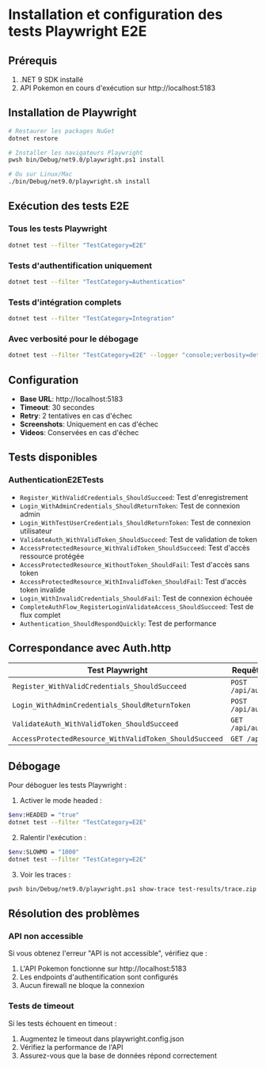 # Installation et configuration des tests Playwright E2E

## Prérequis

1. .NET 9 SDK installé
2. API Pokemon en cours d'exécution sur http://localhost:5183

## Installation de Playwright

```bash
# Restaurer les packages NuGet
dotnet restore

# Installer les navigateurs Playwright
pwsh bin/Debug/net9.0/playwright.ps1 install

# Ou sur Linux/Mac
./bin/Debug/net9.0/playwright.sh install
```

## Exécution des tests E2E

### Tous les tests Playwright
```bash
dotnet test --filter "TestCategory=E2E"
```

### Tests d'authentification uniquement
```bash
dotnet test --filter "TestCategory=Authentication"
```

### Tests d'intégration complets
```bash
dotnet test --filter "TestCategory=Integration"
```

### Avec verbosité pour le débogage
```bash
dotnet test --filter "TestCategory=E2E" --logger "console;verbosity=detailed"
```

## Configuration

- **Base URL**: http://localhost:5183
- **Timeout**: 30 secondes
- **Retry**: 2 tentatives en cas d'échec
- **Screenshots**: Uniquement en cas d'échec
- **Videos**: Conservées en cas d'échec

## Tests disponibles

### AuthenticationE2ETests
- `Register_WithValidCredentials_ShouldSucceed`: Test d'enregistrement
- `Login_WithAdminCredentials_ShouldReturnToken`: Test de connexion admin
- `Login_WithTestUserCredentials_ShouldReturnToken`: Test de connexion utilisateur
- `ValidateAuth_WithValidToken_ShouldSucceed`: Test de validation de token
- `AccessProtectedResource_WithValidToken_ShouldSucceed`: Test d'accès ressource protégée
- `AccessProtectedResource_WithoutToken_ShouldFail`: Test d'accès sans token
- `AccessProtectedResource_WithInvalidToken_ShouldFail`: Test d'accès token invalide
- `Login_WithInvalidCredentials_ShouldFail`: Test de connexion échouée
- `CompleteAuthFlow_RegisterLoginValidateAccess_ShouldSucceed`: Test de flux complet
- `Authentication_ShouldRespondQuickly`: Test de performance

## Correspondance avec Auth.http

| Test Playwright | Requête Auth.http |
|-----------------|-------------------|
| `Register_WithValidCredentials_ShouldSucceed` | `POST /api/auth/register` |
| `Login_WithAdminCredentials_ShouldReturnToken` | `POST /api/auth/login` |
| `ValidateAuth_WithValidToken_ShouldSucceed` | `GET /api/auth/validate` |
| `AccessProtectedResource_WithValidToken_ShouldSucceed` | `GET /api/Trainer` |

## Débogage

Pour déboguer les tests Playwright :

1. Activer le mode headed :
```bash
$env:HEADED = "true"
dotnet test --filter "TestCategory=E2E"
```

2. Ralentir l'exécution :
```bash
$env:SLOWMO = "1000"
dotnet test --filter "TestCategory=E2E"
```

3. Voir les traces :
```bash
pwsh bin/Debug/net9.0/playwright.ps1 show-trace test-results/trace.zip
```

## Résolution des problèmes

### API non accessible
Si vous obtenez l'erreur "API is not accessible", vérifiez que :
1. L'API Pokemon fonctionne sur http://localhost:5183
2. Les endpoints d'authentification sont configurés
3. Aucun firewall ne bloque la connexion

### Tests de timeout
Si les tests échouent en timeout :
1. Augmentez le timeout dans playwright.config.json
2. Vérifiez la performance de l'API
3. Assurez-vous que la base de données répond correctement
